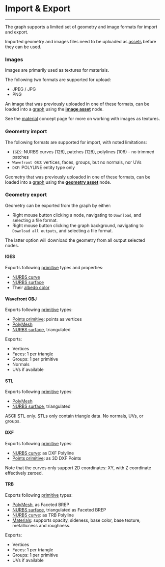 # Import & Export

---

The graph supports a limited set of geometry and image formats for import and export.

Imported geometry and images files need to be uploaded as [assets](/concepts/GeneralConcepts/assets.md) before they can be used.


### Images

Images are primarily used as textures for materials.

The following two formats are supported for upload:

* JPEG / JPG
* PNG

An image that was previously uploaded in one of these formats, can be loaded into a [graph](/concepts/GeneralConcepts/graph.md) using the [**image asset**](/nodes/ImageAsset/documentation.md) node.

See the [material](/concepts/GeneralConcepts/material.md) concept page for more on working with images as textures.


### Geometry import

The following formats are supported for import, with noted limitations:

* `IGES`: NURBS curves (126), patches (128), polylines (106) - no trimmed patches
* `Wavefront OBJ`: vertices, faces, groups, but no normals, nor UVs
* `DXF`: POLYLINE entity type only

Geometry that was previously uploaded in one of these formats, can be loaded into a [graph](/concepts/GeneralConcepts/graph.md) using the [**geometry asset**](/nodes/GeometryAsset/documentation.md) node.


### Geometry export

Geometry can be exported from the graph by either:

* Right mouse button clicking a node, navigating to `Download`, and selecting a file format.
* Right mouse button clicking the graph background, navigating to `Download all outputs`, and selecting a file format.

The latter option will download the geometry from all output selected nodes.

#### IGES
Exports following [primitive](/concepts/GeneralConcepts/primitive.md) types and properties:

* [NURBS curve](/concepts/GeneralConcepts/nurbsCurve.md)
* [NURBS surface](/concepts/GeneralConcepts/nurbsSurface.md)
* Their [albedo color](/concepts/GeneralConcepts/material.md)

#### Wavefront OBJ
Exports following [primitive](/concepts/GeneralConcepts/primitive.md) types:

* [Points primitive](/concepts/GeneralConcepts/points.md): points as vertices
* [PolyMesh](/concepts/GeneralConcepts/polyMesh.md)
* [NURBS surface](/concepts/GeneralConcepts/nurbsSurface.md), triangulated

Exports:

* Vertices
* Faces: 1 per triangle
* Groups: 1 per primitive
* Normals
* UVs if available

#### STL
Exports following [primitive](/concepts/GeneralConcepts/primitive.md) types:

* [PolyMesh](/concepts/GeneralConcepts/polyMesh.md)
* [NURBS surface](/concepts/GeneralConcepts/nurbsSurface.md), triangulated

ASCII STL only. STLs only contain triangle data. No normals, UVs, or groups.

#### DXF
Exports following [primitive](/concepts/GeneralConcepts/primitive.md) types:

* [NURBS curve](/concepts/GeneralConcepts/nurbsCurve.md): as DXF Polyline
* [Points primitive](/concepts/GeneralConcepts/points.md): as 3D DXF Points

Note that the curves only support 2D coordinates: XY, with Z coordinate effectively zeroed.

#### TRB
Exports following [primitive](/concepts/GeneralConcepts/primitive.md) types:

* [PolyMesh](/concepts/GeneralConcepts/polyMesh.md), as Faceted BREP
* [NURBS surface](/concepts/GeneralConcepts/nurbsSurface.md), triangulated as Faceted BREP
* [NURBS curve](/concepts/GeneralConcepts/nurbsCurve.md): as TRB Polyline
* [Materials](/concepts/GeneralConcepts/material.md): supports opacity, sideness, base color, base texture, metallicness and roughness.

Exports:

* Vertices
* Faces: 1 per triangle
* Groups: 1 per primitive
* UVs if available
